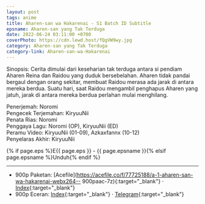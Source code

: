 ```yaml
---
layout: post
tags: anime
title: Aharen-san wa Hakarenai - S1 Batch ID Subtitle
epsname: Aharen-san yang Tak Terduga
date: 2022-06-24 03:11:00 +0700
coverPhoto: https://cdn.lewd.host/fQgVW9wy.jpg
category: Aharen-san yang Tak Terduga
category-link: Aharen-san-wa-Hakarenai
---
```


Sinopsis: Cerita dimulai dari keseharian tak terduga antara si pendiam Aharen Reina dan Raidou yang duduk bersebelahan.
Aharen tidak pandai bergaul dengan orang sekitar, membuat Raidou merasa ada jarak di antara mereka berdua.
Suatu hari, saat Raidou mengambil penghapus Aharen yang jatuh, jarak di antara mereka berdua perlahan mulai menghilang.

Penerjemah: Noromi<br>
Pengecek Terjemahan: KiryuuNii<br>
Penata Rias: Noromi<br>
Penggaya Lagu: Noromi (OP), KiryuuNii (ED)<br>
Peramu Video: KiryuuNii (01-09), Azkaxfannx (10-12)<br>
Penyelaras Akhir: KiryuuNii<br>

{% if page.eps %}E{{ page.eps }} - {{ page.epsname }}{% elsif page.epsname %}Unduh{% endif %}

---
- 900p Paketan: [Acefile](https://acefile.co/f/77725188/a-1-aharen-san-wa-hakarenai-webx264-- 900paac-7z){:target="_blank"} &middot; [Index](https://proyek.a-1ddl.workers.dev/1:/%5BA-1%5D%20Aharen-san%20wa%20Hakarenai%20%5BWEB%5D%5Bx264%20900p%5D%5BAAC%5D.7z){:target="_blank"}<br>
- 900p Eceran: [Index](https://proyek.a-1ddl.workers.dev/0:/Musim%20Semi%202022/[WEB]/[A-1]%20Aharen-san%20wa%20Hakarenai%20[WEB][x264%20900p][AAC]/){:target="_blank"} &middot; [Telegram](https://t.me/a1fansub/125){:target="_blank"}
